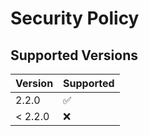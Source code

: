 # Security Policy

## Supported Versions


| Version | Supported          |
| ------- | ------------------ |
| 2.2.0   | :white_check_mark: |
| < 2.2.0   | :x:                |
